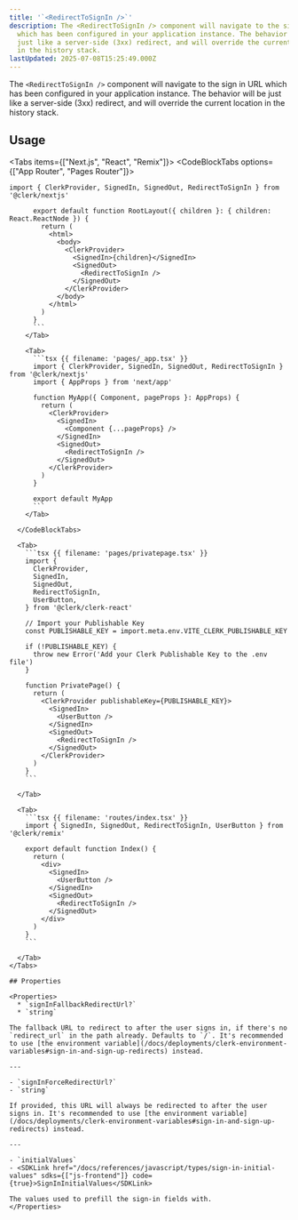 ```yaml
---
title: '`<RedirectToSignIn />`'
description: The <RedirectToSignIn /> component will navigate to the sign in URL
  which has been configured in your application instance. The behavior will be
  just like a server-side (3xx) redirect, and will override the current location
  in the history stack.
lastUpdated: 2025-07-08T15:25:49.000Z
---
```


The `<RedirectToSignIn />` component will navigate to the sign in URL which has been configured in your application instance. The behavior will be just like a server-side (3xx) redirect, and will override the current location in the history stack.

## Usage

<Tabs items={["Next.js", "React", "Remix"]}>
<CodeBlockTabs options={["App Router", "Pages Router"]}>
<Tab>

````tsx {{ filename: 'app/layout.tsx' }}
import { ClerkProvider, SignedIn, SignedOut, RedirectToSignIn } from '@clerk/nextjs'

      export default function RootLayout({ children }: { children: React.ReactNode }) {
        return (
          <html>
            <body>
              <ClerkProvider>
                <SignedIn>{children}</SignedIn>
                <SignedOut>
                  <RedirectToSignIn />
                </SignedOut>
              </ClerkProvider>
            </body>
          </html>
        )
      }
      ```
    </Tab>

    <Tab>
      ```tsx {{ filename: 'pages/_app.tsx' }}
      import { ClerkProvider, SignedIn, SignedOut, RedirectToSignIn } from '@clerk/nextjs'
      import { AppProps } from 'next/app'

      function MyApp({ Component, pageProps }: AppProps) {
        return (
          <ClerkProvider>
            <SignedIn>
              <Component {...pageProps} />
            </SignedIn>
            <SignedOut>
              <RedirectToSignIn />
            </SignedOut>
          </ClerkProvider>
        )
      }

      export default MyApp
      ```
    </Tab>

  </CodeBlockTabs>

  <Tab>
    ```tsx {{ filename: 'pages/privatepage.tsx' }}
    import {
      ClerkProvider,
      SignedIn,
      SignedOut,
      RedirectToSignIn,
      UserButton,
    } from '@clerk/clerk-react'

    // Import your Publishable Key
    const PUBLISHABLE_KEY = import.meta.env.VITE_CLERK_PUBLISHABLE_KEY

    if (!PUBLISHABLE_KEY) {
      throw new Error('Add your Clerk Publishable Key to the .env file')
    }

    function PrivatePage() {
      return (
        <ClerkProvider publishableKey={PUBLISHABLE_KEY}>
          <SignedIn>
            <UserButton />
          </SignedIn>
          <SignedOut>
            <RedirectToSignIn />
          </SignedOut>
        </ClerkProvider>
      )
    }
    ```

  </Tab>

  <Tab>
    ```tsx {{ filename: 'routes/index.tsx' }}
    import { SignedIn, SignedOut, RedirectToSignIn, UserButton } from '@clerk/remix'

    export default function Index() {
      return (
        <div>
          <SignedIn>
            <UserButton />
          </SignedIn>
          <SignedOut>
            <RedirectToSignIn />
          </SignedOut>
        </div>
      )
    }
    ```

  </Tab>
</Tabs>

## Properties

<Properties>
  * `signInFallbackRedirectUrl?`
  * `string`

The fallback URL to redirect to after the user signs in, if there's no `redirect_url` in the path already. Defaults to `/`. It's recommended to use [the environment variable](/docs/deployments/clerk-environment-variables#sign-in-and-sign-up-redirects) instead.

---

- `signInForceRedirectUrl?`
- `string`

If provided, this URL will always be redirected to after the user signs in. It's recommended to use [the environment variable](/docs/deployments/clerk-environment-variables#sign-in-and-sign-up-redirects) instead.

---

- `initialValues`
- <SDKLink href="/docs/references/javascript/types/sign-in-initial-values" sdks={["js-frontend"]} code={true}>SignInInitialValues</SDKLink>

The values used to prefill the sign-in fields with.
</Properties>
````
